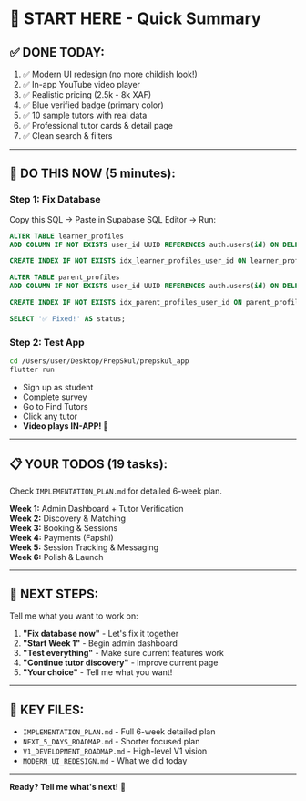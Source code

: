 # 🚀 START HERE - Quick Summary

## ✅ DONE TODAY:
1. ✅ Modern UI redesign (no more childish look!)
2. ✅ In-app YouTube video player
3. ✅ Realistic pricing (2.5k - 8k XAF)
4. ✅ Blue verified badge (primary color)
5. ✅ 10 sample tutors with real data
6. ✅ Professional tutor cards & detail page
7. ✅ Clean search & filters

---

## 🔴 DO THIS NOW (5 minutes):

### Step 1: Fix Database
Copy this SQL → Paste in Supabase SQL Editor → Run:

```sql
ALTER TABLE learner_profiles 
ADD COLUMN IF NOT EXISTS user_id UUID REFERENCES auth.users(id) ON DELETE CASCADE;

CREATE INDEX IF NOT EXISTS idx_learner_profiles_user_id ON learner_profiles(user_id);

ALTER TABLE parent_profiles 
ADD COLUMN IF NOT EXISTS user_id UUID REFERENCES auth.users(id) ON DELETE CASCADE;

CREATE INDEX IF NOT EXISTS idx_parent_profiles_user_id ON parent_profiles(user_id);

SELECT '✅ Fixed!' AS status;
```

### Step 2: Test App
```bash
cd /Users/user/Desktop/PrepSkul/prepskul_app
flutter run
```

- Sign up as student
- Complete survey
- Go to Find Tutors
- Click any tutor
- **Video plays IN-APP! 🎥**

---

## 📋 YOUR TODOS (19 tasks):

Check `IMPLEMENTATION_PLAN.md` for detailed 6-week plan.

**Week 1:** Admin Dashboard + Tutor Verification  
**Week 2:** Discovery & Matching  
**Week 3:** Booking & Sessions  
**Week 4:** Payments (Fapshi)  
**Week 5:** Session Tracking & Messaging  
**Week 6:** Polish & Launch  

---

## 🎯 NEXT STEPS:

Tell me what you want to work on:

1. **"Fix database now"** - Let's fix it together
2. **"Start Week 1"** - Begin admin dashboard
3. **"Test everything"** - Make sure current features work
4. **"Continue tutor discovery"** - Improve current page
5. **"Your choice"** - Tell me what you want!

---

## 📁 KEY FILES:

- `IMPLEMENTATION_PLAN.md` - Full 6-week detailed plan
- `NEXT_5_DAYS_ROADMAP.md` - Shorter focused plan
- `V1_DEVELOPMENT_ROADMAP.md` - High-level V1 vision
- `MODERN_UI_REDESIGN.md` - What we did today

---

**Ready? Tell me what's next!** 🚀

